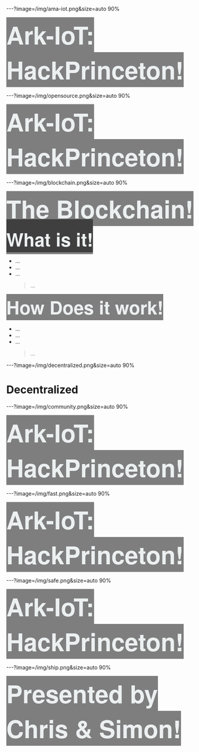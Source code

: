 ---?image=/img/ama-iot.png&size=auto 90%

<span style="margin-top: 0px; font-family: Helvetica Neue; font-weight: bold; background-color: rgba(0,0,0, 0.5); color: #ecf0f1; font-size: 64px;"><span>Ark-IoT: HackPrinceton</span>!


---?image=/img/opensource.png&size=auto 90%

<span style="margin-top: 0px; font-family: Helvetica Neue; font-weight: bold; background-color: rgba(0,0,0, 0.5); color: #ecf0f1; font-size: 64px;"><span>Ark-IoT: HackPrinceton</span>!


---?image=/img/blockchain.png&size=auto 90%

<span style="font-family: Helvetica Neue; font-weight: bold; background-color: rgba(0,0,0, 0.5); color: #ecf0f1; font-size: 64px;"><span>The Blockchain</span>!
<span style="font-family: Helvetica Neue; font-weight: bold; background-color: rgba(0,0,0, 0.5); color: #ecf0f1; font-size: 48px;"><span>What is it</span>!
- ...
- ...
- ...
  > ...

<span style="font-family: Helvetica Neue; font-weight: bold; background-color: rgba(0,0,0, 0.5); color: #ecf0f1; font-size: 48px;"><span>How Does it work</span>!
- ...
- ...
- ...
  > ...


---?image=/img/decentralized.png&size=auto 90%

# Decentralized


---?image=/img/community.png&size=auto 90%

<span style="margin-top: 0px; font-family: Helvetica Neue; font-weight: bold; background-color: rgba(0,0,0, 0.5); color: #ecf0f1; font-size: 64px;"><span>Ark-IoT: HackPrinceton</span>!


---?image=/img/fast.png&size=auto 90%

<span style="margin-top: 0px; font-family: Helvetica Neue; font-weight: bold; background-color: rgba(0,0,0, 0.5); color: #ecf0f1; font-size: 64px;"><span>Ark-IoT: HackPrinceton</span>!


---?image=/img/safe.png&size=auto 90%

<span style="margin-top: 0px; font-family: Helvetica Neue; font-weight: bold; background-color: rgba(0,0,0, 0.5); color: #ecf0f1; font-size: 64px;"><span>Ark-IoT: HackPrinceton</span>!


---?image=/img/ship.png&size=auto 90%

<span style="margin-top: 0px; font-family: Helvetica Neue; font-weight: bold; background-color: rgba(0,0,0, 0.5); color: #ecf0f1; font-size: 64px;"><span>Presented by Chris & Simon</span>!

